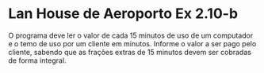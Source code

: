 # Lan House de Aeroporto Ex 2.10-b

O programa deve ler o valor de cada 15 minutos de uso de um computador e o temo de uso  por um cliente em minutos. Informe o valor a ser pago pelo cliente, sabendo que as frações extras de 15 minutos devem ser cobradas de forma integral.